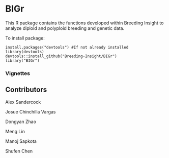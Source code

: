 # BIGr

This R package contains the functions developed within Breeding Insight to analyze diploid and polyploid breeding and genetic data.

To install package:
```
install.packages("devtools") #If not already installed
library(devtools)
devtools::install_github("Breeding-Insight/BIGr")
library("BIGr")
```

### Vignettes

## Contributors
Alex Sandercock

Josue Chinchilla Vargas

Dongyan Zhao

Meng Lin

Manoj Sapkota

Shufen Chen

